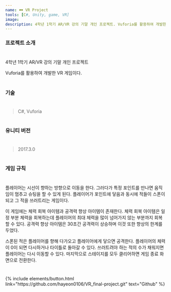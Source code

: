 ```yaml
---
name: 🕶 VR Project
tools: [C#, Unity, game, VR]
image:
description: 4학년 1학기 AR/VR 강의 기말 개인 프로젝트. Vuforia를 활용하여 개발한 VR 게임이다.
---
```


### **프로젝트 소개**
#
4학년 1학기 AR/VR 강의 기말 개인 프로젝트

Vuforia를 활용하여 개발한 VR 게임이다.
  
#  
#  
### **기술**
#
> C#, Vuforia
#
#

### **유니티 버전**
#
> 2017.3.0

#  
#  
### **게임 규칙**
#  
플레이어는 시선이 향하는 방향으로 이동을 한다. 그러다가 특정 포인트를 만나면 움직임이 멈추고 슈팅을 할 수 있게 된다.
플레이어가 포인트에 닿음과 동시에 적들이 스폰이 되고 그 적을 쓰러트리는 게임이다.

이 게임에는 체력 회복 아이템과 공격력 향상 아이템이 존재한다.
체력 회복 아이템은 일정 부분 체력을 회복하는데 플레이어의 최대 체력을 많이 넘어가지 않는 부분까지 회복할 수 있다.
공격력 향상 아이템은 30초간 공격력이 상승하며 이것 또한 향상의 한계를 두었다.

스폰된 적은 플레이어를 향해 다가오고 플레이어에게 닿으면 공격한다. 플레이어의 체력이 0이 되면 다시하거나 타이틀로 돌아갈 수 있다. 
쓰러트려야 하는 적의 수가 채워지면 플레이어는 다시 이동할 수 있다. 마지막으로 스테이지를 모두 클리어하면 게임 종료 화면으로 전환한다.
#
#

<p class="text-center">
{% include elements/button.html link="https://github.com/hayeon0106/VR_final-project.git" text="Github" %}
</p>